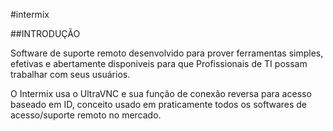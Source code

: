 #intermix


##INTRODUÇÃO

Software de suporte remoto desenvolvido para prover ferramentas simples, efetivas e abertamente disponiveis para que Profissionais de TI possam trabalhar com seus usuários.

O Intermix usa o UltraVNC e sua função de conexão reversa para acesso baseado em ID, conceito usado em praticamente todos os softwares de acesso/suporte remoto no mercado.
